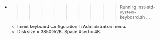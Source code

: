 * >>>>>>>>> Running inst-std-system-keyboard.sh ...
  * Insert keyboard configuration in Administration menu.
  * Disk size = 3850052K. Space Used = 4K.
